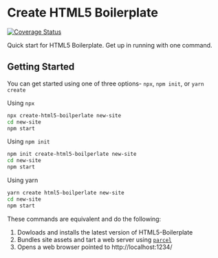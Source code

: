 # Create HTML5 Boilerplate

[![Coverage Status](https://coveralls.io/repos/github/h5bp/create-html5-boilerplate/badge.svg?branch=master)](https://coveralls.io/github/h5bp/create-html5-boilerplate?branch=master)

Quick start for HTML5 Boilerplate. Get up in running with one command.

## Getting Started

You can get started using one of three options- `npx`, `npm init`, or `yarn create`

Using `npx`

```sh
npx create-html5-boilperlate new-site
cd new-site
npm start
```

Using `npm init`

```sh
npm init create-html5-boilperlate new-site
cd new-site
npm start
```

Using yarn

```sh
yarn create html5-boilperlate new-site
cd new-site
npm start
```

These commands are equivalent and do the following:

1. Dowloads and installs the latest version of HTML5-Boilerplate
2. Bundles site assets and tart a web server using [`parcel`](https://parceljs.org/)
3. Opens a web browser pointed to http://localhost:1234/
